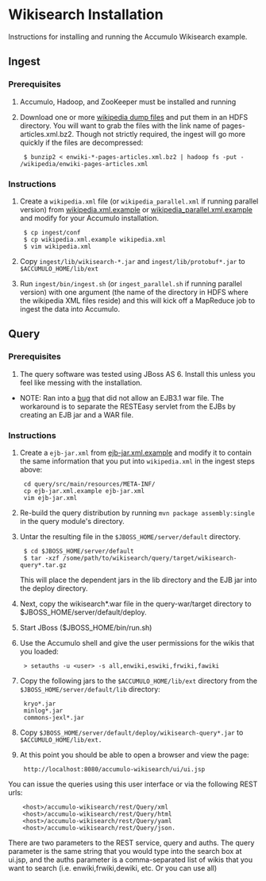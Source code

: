 <!--
Licensed to the Apache Software Foundation (ASF) under one or more
contributor license agreements.  See the NOTICE file distributed with
this work for additional information regarding copyright ownership.
The ASF licenses this file to You under the Apache License, Version 2.0
(the "License"); you may not use this file except in compliance with
the License.  You may obtain a copy of the License at

    http://www.apache.org/licenses/LICENSE-2.0

Unless required by applicable law or agreed to in writing, software
distributed under the License is distributed on an "AS IS" BASIS,
WITHOUT WARRANTIES OR CONDITIONS OF ANY KIND, either express or implied.
See the License for the specific language governing permissions and
limitations under the License.
-->
# Wikisearch Installation

Instructions for installing and running the Accumulo Wikisearch example.

## Ingest
 
### Prerequisites

1. Accumulo, Hadoop, and ZooKeeper must be installed and running
1. Download one or more [wikipedia dump files][dump-files] and put them in an HDFS directory.
	 You will want to grab the files with the link name of pages-articles.xml.bz2. Though not strictly
	 required, the ingest will go more quickly if the files are decompressed:

        $ bunzip2 < enwiki-*-pages-articles.xml.bz2 | hadoop fs -put - /wikipedia/enwiki-pages-articles.xml

### Instructions
	
1. Create a `wikipedia.xml` file (or `wikipedia_parallel.xml` if running parallel version) from
   [wikipedia.xml.example] or [wikipedia_parallel.xml.example] and modify for your Accumulo
   installation.
   
        $ cp ingest/conf
        $ cp wikipedia.xml.example wikipedia.xml
        $ vim wikipedia.xml
 
1. Copy `ingest/lib/wikisearch-*.jar` and `ingest/lib/protobuf*.jar` to `$ACCUMULO_HOME/lib/ext`
1. Run `ingest/bin/ingest.sh` (or `ingest_parallel.sh` if running parallel version) with one
   argument (the name of the directory in HDFS where the wikipedia XML files reside) and this will
   kick off a MapReduce job to ingest the data into Accumulo.

## Query
 
### Prerequisites

1. The query software was tested using JBoss AS 6. Install this unless you feel like messing with the installation.
  - NOTE: Ran into a [bug] that did not allow an EJB3.1 war file. The workaround is to separate the RESTEasy servlet
    from the EJBs by creating an EJB jar and a WAR file.
	
### Instructions

1. Create a `ejb-jar.xml` from [ejb-jar.xml.example] and modify it to contain the same information
   that you put into `wikipedia.xml` in the ingest steps above:

        cd query/src/main/resources/META-INF/
        cp ejb-jar.xml.example ejb-jar.xml
        vim ejb-jar.xml

1. Re-build the query distribution by running `mvn package assembly:single` in the query module's directory.
1. Untar the resulting file in the `$JBOSS_HOME/server/default` directory.

        $ cd $JBOSS_HOME/server/default
        $ tar -xzf /some/path/to/wikisearch/query/target/wikisearch-query*.tar.gz
 
   This will place the dependent jars in the lib directory and the EJB jar into the deploy directory.
1. Next, copy the wikisearch*.war file in the query-war/target directory to $JBOSS_HOME/server/default/deploy. 
1. Start JBoss ($JBOSS_HOME/bin/run.sh)
1. Use the Accumulo shell and give the user permissions for the wikis that you loaded:
			
        > setauths -u <user> -s all,enwiki,eswiki,frwiki,fawiki
			  
1. Copy the following jars to the `$ACCUMULO_HOME/lib/ext` directory from the `$JBOSS_HOME/server/default/lib` directory:
	
        kryo*.jar
        minlog*.jar
        commons-jexl*.jar
		
1. Copy `$JBOSS_HOME/server/default/deploy/wikisearch-query*.jar` to `$ACCUMULO_HOME/lib/ext.`

1. At this point you should be able to open a browser and view the page:

        http://localhost:8080/accumulo-wikisearch/ui/ui.jsp

  You can issue the queries using this user interface or via the following REST urls:

        <host>/accumulo-wikisearch/rest/Query/xml
        <host>/accumulo-wikisearch/rest/Query/html
        <host>/accumulo-wikisearch/rest/Query/yaml
        <host>/accumulo-wikisearch/rest/Query/json.

  There are two parameters to the REST service, query and auths. The query parameter is the same string that you would type
	into the search box at ui.jsp, and the auths parameter is a comma-separated list of wikis that you want to search (i.e.
	enwiki,frwiki,dewiki, etc. Or you can use all) 
	
[ejb-jar.xml.example]: query/src/main/resources/META-INF/ejb-jar.xml.example
[dump-files]: http://dumps.wikimedia.org/backup-index.html
[wikipedia.xml.example]: ingest/conf/wikipedia.xml.example
[wikipedia_parallel.xml.example]: ingest/conf/wikipedia_parallel.xml.example
[bug]: https://issues.jboss.org/browse/RESTEASY-531

